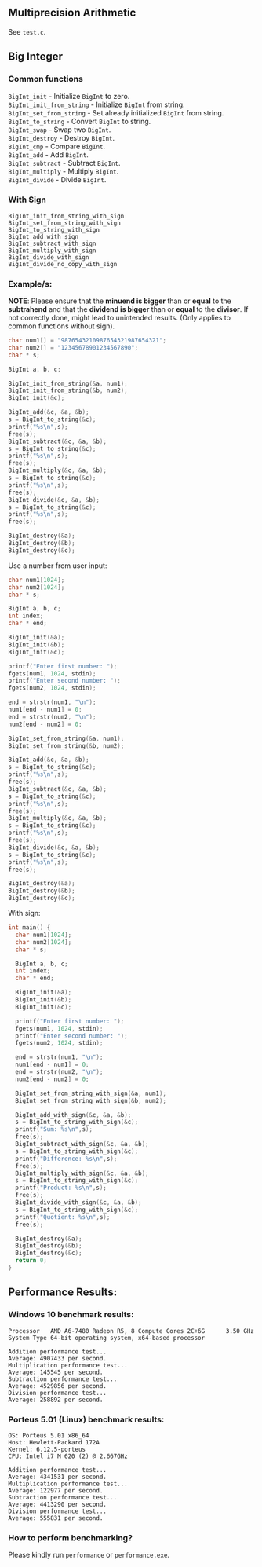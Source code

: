 ## Multiprecision Arithmetic

See `test.c`.

## Big Integer
### Common functions
`BigInt_init` - Initialize `BigInt` to zero.  
`BigInt_init_from_string` - Initialize `BigInt` from string.  
`BigInt_set_from_string` - Set already initialized `BigInt` from string.  
`BigInt_to_string` - Convert `BigInt` to string.  
`BigInt_swap` - Swap two `BigInt`.  
`BigInt_destroy` - Destroy `BigInt`.  
`BigInt_cmp` - Compare `BigInt`.  
`BigInt_add` - Add `BigInt`.  
`BigInt_subtract` - Subtract `BigInt`.  
`BigInt_multiply` - Multiply `BigInt`.  
`BigInt_divide` - Divide `BigInt`.  

### With Sign
`BigInt_init_from_string_with_sign`  
`BigInt_set_from_string_with_sign`  
`BigInt_to_string_with_sign`  
`BigInt_add_with_sign`  
`BigInt_subtract_with_sign`  
`BigInt_multiply_with_sign`  
`BigInt_divide_with_sign`  
`BigInt_divide_no_copy_with_sign`  

### Example/s:

**NOTE**: Please ensure that the **minuend is bigger** than or **equal** to the **subtrahend** and that the **dividend is bigger** than or **equal** to the **divisor**. If not correctly done, might lead to unintended results. (Only applies to common functions without sign).

```c
char num1[] = "9876543210987654321987654321";
char num2[] = "12345678901234567890";
char * s;

BigInt a, b, c;

BigInt_init_from_string(&a, num1);
BigInt_init_from_string(&b, num2);
BigInt_init(&c);

BigInt_add(&c, &a, &b);
s = BigInt_to_string(&c);
printf("%s\n",s);
free(s);
BigInt_subtract(&c, &a, &b);
s = BigInt_to_string(&c);
printf("%s\n",s);
free(s);
BigInt_multiply(&c, &a, &b);
s = BigInt_to_string(&c);
printf("%s\n",s);
free(s);
BigInt_divide(&c, &a, &b);
s = BigInt_to_string(&c);
printf("%s\n",s);
free(s);

BigInt_destroy(&a);
BigInt_destroy(&b);
BigInt_destroy(&c);

```
Use a number from user input: 
```c
char num1[1024];
char num2[1024];
char * s;

BigInt a, b, c;
int index;
char * end;

BigInt_init(&a);
BigInt_init(&b);
BigInt_init(&c);

printf("Enter first number: ");
fgets(num1, 1024, stdin);
printf("Enter second number: ");
fgets(num2, 1024, stdin);

end = strstr(num1, "\n");
num1[end - num1] = 0;
end = strstr(num2, "\n");
num2[end - num2] = 0;

BigInt_set_from_string(&a, num1);
BigInt_set_from_string(&b, num2);

BigInt_add(&c, &a, &b);
s = BigInt_to_string(&c);
printf("%s\n",s);
free(s);
BigInt_subtract(&c, &a, &b);
s = BigInt_to_string(&c);
printf("%s\n",s);
free(s);
BigInt_multiply(&c, &a, &b);
s = BigInt_to_string(&c);
printf("%s\n",s);
free(s);
BigInt_divide(&c, &a, &b);
s = BigInt_to_string(&c);
printf("%s\n",s);
free(s);

BigInt_destroy(&a);
BigInt_destroy(&b);
BigInt_destroy(&c);
```

With sign:
```c
int main() {
  char num1[1024];
  char num2[1024];
  char * s;

  BigInt a, b, c;
  int index;
  char * end;

  BigInt_init(&a);
  BigInt_init(&b);
  BigInt_init(&c);

  printf("Enter first number: ");
  fgets(num1, 1024, stdin);
  printf("Enter second number: ");
  fgets(num2, 1024, stdin);

  end = strstr(num1, "\n");
  num1[end - num1] = 0;
  end = strstr(num2, "\n");
  num2[end - num2] = 0;

  BigInt_set_from_string_with_sign(&a, num1);
  BigInt_set_from_string_with_sign(&b, num2);

  BigInt_add_with_sign(&c, &a, &b);
  s = BigInt_to_string_with_sign(&c);
  printf("Sum: %s\n",s);
  free(s);
  BigInt_subtract_with_sign(&c, &a, &b);
  s = BigInt_to_string_with_sign(&c);
  printf("Difference: %s\n",s);
  free(s);
  BigInt_multiply_with_sign(&c, &a, &b);
  s = BigInt_to_string_with_sign(&c);
  printf("Product: %s\n",s);
  free(s);
  BigInt_divide_with_sign(&c, &a, &b);
  s = BigInt_to_string_with_sign(&c);
  printf("Quotient: %s\n",s);
  free(s);

  BigInt_destroy(&a);
  BigInt_destroy(&b);
  BigInt_destroy(&c);
  return 0;
}
```

## Performance Results:
### Windows 10 benchmark results:
```
Processor	AMD A6-7480 Radeon R5, 8 Compute Cores 2C+6G      3.50 GHz
System Type	64-bit operating system, x64-based processor
```
```
Addition performance test...
Average: 4907433 per second.
Multiplication performance test...
Average: 145545 per second.
Subtraction performance test...
Average: 4529856 per second.
Division performance test...
Average: 258892 per second.
```
### Porteus 5.01 (Linux) benchmark results:
```
OS: Porteus 5.01 x86_64
Host: Hewlett-Packard 172A
Kernel: 6.12.5-porteus
CPU: Intel i7 M 620 (2) @ 2.667GHz
```
```
Addition performance test...
Average: 4341531 per second.
Multiplication performance test...
Average: 122977 per second.
Subtraction performance test...
Average: 4413290 per second.
Division performance test...
Average: 555831 per second.

```
### How to perform benchmarking?
Please kindly run `performance` or `performance.exe`.